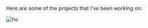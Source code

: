 Here are some of the projects that I've been working on:


<img src="https://github.com/h2kh/Hong-Kong-neighborhood-clustering/blob/master/gif1.gif" title="hey" alt='ho'>
